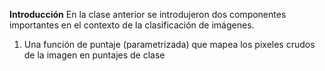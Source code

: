 **Introducción**
En la clase anterior se introdujeron dos componentes importantes en el contexto de la clasificación de imágenes.

 1. Una función de puntaje (parametrizada) que mapea los pixeles crudos de la imagen en puntajes de clase

<!--stackedit_data:
eyJoaXN0b3J5IjpbMTQzMDA4NDU5OCw3MzA5OTgxMTZdfQ==
-->